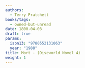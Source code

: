 ```yaml
---
authors:
  - Terry Pratchett
books/tags:
  - owned-but-unread
date: 1800-04-03
draft: true
params:
  isbn13: "9780552131063"
  year: "1988"
title: Mort - (Discworld Novel 4)
weight: 1
---
```


<!--more-->
